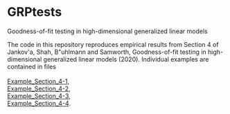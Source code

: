 # GRPtests
Goodness-of-fit testing in high-dimensional generalized linear models

The code in this repository reproduces empirical results from Section 4 of Jankov\'a, Shah, B\"uhlmann and Samworth, Goodness-of-fit testing in high-dimensional generalized linear models (2020). 
Individual examples are contained in files<br/><br/>
[Example_Section_4-1](https://github.com/jankova/GRPtests/blob/master/Example_Section_4-1),<br/>
[Example_Section_4-2](https://github.com/jankova/GRPtests/blob/master/Example_Section_4-1),<br/>
[Example_Section_4-3](https://github.com/jankova/GRPtests/blob/master/Example_Section_4-1),<br/>
[Example_Section_4-4](https://github.com/jankova/GRPtests/blob/master/Example_Section_4-1).<br/>
